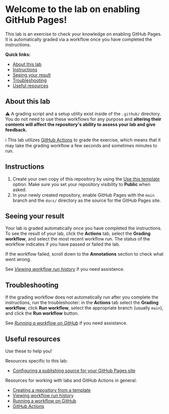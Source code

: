 # Welcome to the lab on enabling GitHub Pages!

This lab is an exercise to check your knowledge on enabling GitHub Pages. It is automatically graded via a workflow once you have completed the instructions.

**Quick links:**
- [About this lab](#about-this-lab)
- [Instructions](#instructions)
- [Seeing your result](#seeing-your-result)
- [Troubleshooting](#troubleshooting)
- [Useful resources](#useful-resources)

## About this lab

:warning: A grading script and a setup utility exist inside of the `.github/` directory. You do not need to use these workflows for any purpose and **altering their contents will affect the repository's ability to assess your lab and give feedback.**

:information_source: This lab utilizes [GitHub Actions]( https://docs.github.com/en/actions) to grade the exercise, which means that it may take the grading workflow a few seconds and sometimes minutes to run.

## Instructions

1. Create your own copy of this repository by using the [Use this template](https://docs.github.com/en/github/creating-cloning-and-archiving-repositories/creating-a-repository-from-a-template#creating-a-repository-from-a-template) option. Make sure you set your repository visibility to **Public** when asked.
2. In your newly created repository, enable GitHub Pages with the `main` branch and the `docs/` directory as the source for the GitHub Pages site.

## Seeing your result

Your lab is graded automatically once you have completed the instructions. To see the result of your lab, click the **Actions** tab, select the **Grading workflow**, and select the most recent workflow run. The status of the workflow indicates if you have passed or failed the lab.

If the workflow failed, scroll down to the **Annotations** section to check what went wrong.

See *[Viewing workflow run history]* if you need assistance.

## Troubleshooting

 If the grading workflow does not automatically run after you complete the instructions, run the troubleshooter: in the **Actions** tab select the **Grading workflow**, click **Run workflow**, select the appropriate branch (usually `main`), and click the **Run workflow** button.

 See *[Running a workflow on GitHub]* if you need assistance.

## Useful resources

Use these to help you!

Resources specific to this lab:
- [Configuring a publishing source for your GitHub Pages site]

Resources for working with labs and GitHub Actions in general:
- [Creating a repository from a template]
- [Viewing workflow run history]
- [Running a workflow on GitHub]
- [GitHub Actions]

<!--
Links used throughout this README:
-->
[Configuring a publishing source for your GitHub Pages site]:   https://docs.github.com/en/github/working-with-github-pages/configuring-a-publishing-source-for-your-github-pages-site
[Creating a repository from a template]:                        https://docs.github.com/en/github/creating-cloning-and-archiving-repositories/creating-a-repository-from-a-template
[Viewing workflow run history]:                                 https://docs.github.com/en/actions/managing-workflow-runs/viewing-workflow-run-history
[Running a workflow on GitHub]:                                 https://docs.github.com/en/actions/managing-workflow-runs/manually-running-a-workflow#running-a-workflow-on-github
[GitHub Actions]:                                               https://docs.github.com/en/actions
